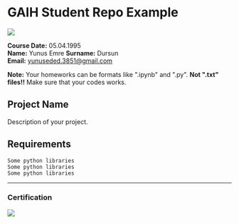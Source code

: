 # GAIH Student Repo Example
![](img/newlogo.png)

**Course Date:** 05.04.1995  
**Name:** Yunus Emre 
**Surname:** Dursun  
**Email:** yunuseded.3851@gmail.com  

**Note:** Your homeworks can be formats like ".ipynb" and ".py". **Not ".txt" files!!** Make sure that your codes works.  

## Project Name
Description of your project.

## Requirements
```
Some python libraries
Some python libraries
Some python libraries
```
---

### Certification
![](img/TopLearnerCertificate.png)

